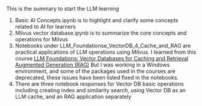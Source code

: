 This is the summary to start the LLM learning
1. Basic AI Concepts.ipynb is to highlight and clarify some concepts  related to AI for learners
2. Milvus vector database.ipynb is to summarize the core concepts and operations for Milvus
3. Notebooks under LLM_Foundationse_VectorDB_4_Cache_and_RAG are practical applications of LLM operations using Milvus. I learned from this course [LLM Foundations: Vector Databases for Caching and Retrieval Augmented Generation (RAG)](https://www.linkedin.com/learning/llm-foundations-vector-databases-for-caching-and-retrieval-augmented-generation-rag/genai-with-vector-databases)  But I was working in a Windows environment, and some of the packages used in the courses are deprecated, these issues have been listed fixed in the notebooks.
4. There are three notebook responses for Vector DB basic operations including creating index and similarity search, using Vector DB as an LLM cache, and an RAG application separately
 
